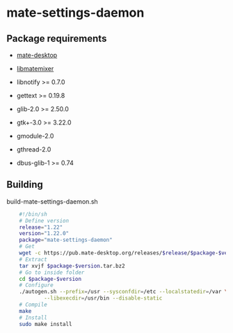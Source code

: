 # mate-settings-daemon

## Package requirements

  * [mate-desktop](./mate-desktop)

  * [libmatemixer](./libmatemixer)

  * libnotify >= 0.7.0

  * gettext >= 0.19.8

  * glib-2.0 >= 2.50.0

  * gtk+-3.0 >= 3.22.0

  * gmodule-2.0

  * gthread-2.0

  * dbus-glib-1 >= 0.74

## Building

build-mate-settings-daemon.sh

```bash
    #!/bin/sh
    # Define version
    release="1.22"
    version="1.22.0"
    package="mate-settings-daemon"
    # Get
    wget -c https://pub.mate-desktop.org/releases/$release/$package-$version.tar.bz2
    # Extract
    tar xvjf $package-$version.tar.bz2
    # Go to inside folder
    cd $package-$version
    # Configure
    ./autogen.sh --prefix=/usr --sysconfdir=/etc --localstatedir=/var \
            --libexecdir=/usr/bin --disable-static
    # Compile
    make
    # Install
    sudo make install
```
